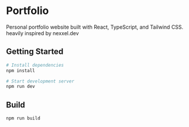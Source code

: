 # Portfolio

Personal portfolio website built with React, TypeScript, and Tailwind CSS.
heavily inspired by nexxel.dev

## Getting Started

```bash
# Install dependencies
npm install

# Start development server
npm run dev
```

## Build

```bash
npm run build
```
